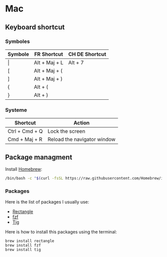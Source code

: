 # Mac

## Keyboard shortcut

### Symboles

Symbole | FR Shortcut     | CH DE Shortcut
------- | --------------- | ----------- 
\|      | Alt + Maj + L   | Alt + 7
[       | Alt + Maj + (   |
]       | Alt + Maj + )   |
{       | Alt + (         |
}       | Alt + )         |
 
### Systeme

Shortcut      | Action
------------- | ------------- 
Ctrl + Cmd + Q| Lock the screen
Cmd + Maj + R | Reload the navigator window

## Package managment

Install [Homebrew](https://brew.sh/):

```bash
/bin/bash -c "$(curl -fsSL https://raw.githubusercontent.com/Homebrew/install/HEAD/install.sh)"
```

### Packages

Here is the list of packages I usually use:

- [Rectangle](https://github.com/rxhanson/Rectangle)
- [fzf](https://github.com/junegunn/fzf)
- [Tig](https://jonas.github.io/tig/)

Here is how to install this packages using the terminal:

```
brew install rectangle
brew install fzf
brew install tig
```

